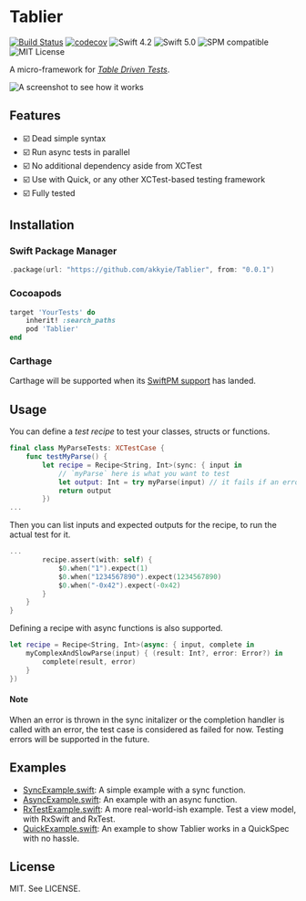# Tablier

[![Build Status](https://travis-ci.com/akkyie/Tablier.svg?branch=master)](https://travis-ci.com/akkyie/Tablier)
[![codecov](https://codecov.io/gh/akkyie/Tablier/branch/master/graph/badge.svg)](https://codecov.io/gh/akkyie/Tablier)
![Swift 4.2](https://img.shields.io/badge/swift-4.2-orange.svg)
![Swift 5.0](https://img.shields.io/badge/swift-5.0-orange.svg)
![SPM compatible](https://img.shields.io/badge/SPM-Compatible-brightgreen.svg?style=flat)
![MIT License](https://img.shields.io/badge/license-MIT-brightgreen.svg)

A micro-framework for [*Table Driven Tests*](https://github.com/golang/go/wiki/TableDrivenTests).

![A screenshot to see how it works](https://user-images.githubusercontent.com/1528813/59867231-9b508b00-93c8-11e9-8489-127d441c2a5b.png)

## Features

- ☑️ Dead simple syntax
- ☑️ Run async tests in parallel
- ☑️ No additional dependency aside from XCTest
- ☑️ Use with Quick, or any other XCTest-based testing framework
- ☑️ Fully tested

## Installation

### Swift Package Manager

```swift
.package(url: "https://github.com/akkyie/Tablier", from: "0.0.1")
```

### Cocoapods

```ruby
target 'YourTests' do
    inherit! :search_paths
    pod 'Tablier'
end
```

### Carthage

Carthage will be supported when its [SwiftPM support](https://github.com/Carthage/Carthage/pull/1945) has landed.

## Usage

You can define a *test recipe* to test your classes, structs or functions.

```swift
final class MyParseTests: XCTestCase {
    func testMyParse() {
        let recipe = Recipe<String, Int>(sync: { input in
            // `myParse` here is what you want to test
            let output: Int = try myParse(input) // it fails if an error is thrown
            return output
        })
...
```

Then you can list inputs and expected outputs for the recipe, to run the actual test for it.

```swift
...
        recipe.assert(with: self) {
            $0.when("1").expect(1)
            $0.when("1234567890").expect(1234567890)
            $0.when("-0x42").expect(-0x42)
        }
    }
}
```

Defining a recipe with async functions is also supported.

```swift
let recipe = Recipe<String, Int>(async: { input, complete in
    myComplexAndSlowParse(input) { (result: Int?, error: Error?) in
        complete(result, error)
    }
})
```

#### Note
When an error is thrown in the sync initalizer or the completion handler is called with an error, the test case is considered as failed for now. Testing errors will be supported in the future.

## Examples

- [SyncExample.swift](/Examples/Tests/ExampleTests/SyncExample.swift): A simple example with a sync function.
- [AsyncExample.swift](/Examples/Tests/ExampleTests/AsyncExample.swift): An example with an async function.
- [RxTestExample.swift](/Examples/Tests/ExampleTests/RxTestExample.swift): A more real-world-ish example. Test a view model, with RxSwift and RxTest.
- [QuickExample.swift](/Examples/Tests/ExampleTests/QuickExample.swift): An example to show Tablier works in a QuickSpec with no hassle.

## License
MIT. See LICENSE.